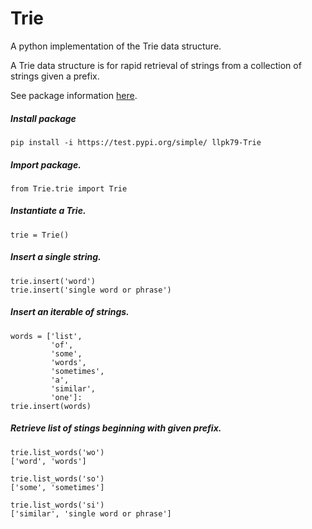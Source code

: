 # Trie

A python implementation of the Trie data structure.

A Trie data structure is for rapid retrieval of strings from a collection of strings given a prefix.

See package information [here](https://test.pypi.org/project/llpk79-Trie/).

##### Install package
```
pip install -i https://test.pypi.org/simple/ llpk79-Trie
```

##### Import package.
```
from Trie.trie import Trie
```

##### Instantiate a Trie.
```
trie = Trie()
```

##### Insert a single string.
```
trie.insert('word')
trie.insert('single word or phrase')
```

##### Insert an iterable of strings.
```
words = ['list', 
         'of', 
         'some', 
         'words', 
         'sometimes', 
         'a',
         'similar',
         'one']:
trie.insert(words)
```

##### Retrieve list of stings beginning with given prefix.
```
trie.list_words('wo')
['word', 'words']

trie.list_words('so')
['some', 'sometimes']

trie.list_words('si')
['similar', 'single word or phrase']
```
